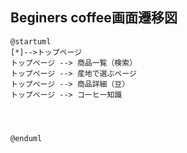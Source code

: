 ## Beginers coffee画面遷移図


```
@startuml
[*]-->トップページ
トップページ --> 商品一覧（検索）
トップページ --> 産地で選ぶページ
トップページ --> 商品詳細（豆）
トップページ --> コーヒー知識




@enduml
```
